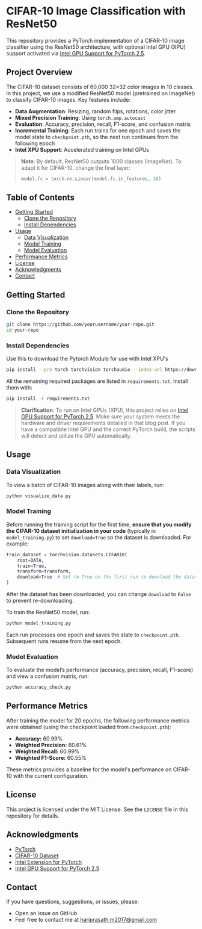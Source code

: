 # CIFAR-10 Image Classification with ResNet50

This repository provides a PyTorch implementation of a CIFAR-10 image classifier using the ResNet50 architecture, with optional Intel GPU (XPU) support activated via [Intel GPU Support for PyTorch 2.5](https://pytorch.org/blog/intel-gpu-support-pytorch-2-5/).

## Project Overview

The CIFAR-10 dataset consists of 60,000 32×32 color images in 10 classes. In this project, we use a modified ResNet50 model (pretrained on ImageNet) to classify CIFAR-10 images. Key features include:

- **Data Augmentation**: Resizing, random flips, rotations, color jitter
- **Mixed Precision Training**: Using `torch.amp.autocast`
- **Evaluation**: Accuracy, precision, recall, F1-score, and confusion matrix
- **Incremental Training**: Each run trains for one epoch and saves the model state to `checkpoint.pth`, so the next run continues from the following epoch
- **Intel XPU Support**: Accelerated training on Intel GPUs

> **Note**: By default, ResNet50 outputs 1000 classes (ImageNet). To adapt it for CIFAR-10, change the final layer:
> ```python
> model.fc = torch.nn.Linear(model.fc.in_features, 10)
> ```

## Table of Contents

- [Getting Started](#getting-started)
  - [Clone the Repository](#clone-the-repository)
  - [Install Dependencies](#install-dependencies)
- [Usage](#usage)
  - [Data Visualization](#data-visualization)
  - [Model Training](#model-training)
  - [Model Evaluation](#model-evaluation)
- [Performance Metrics](#performance-metrics)
- [License](#license)
- [Acknowledgments](#acknowledgments)
- [Contact](#contact)

## Getting Started

### Clone the Repository

```bash
git clone https://github.com/yourusername/your-repo.git
cd your-repo
```

### Install Dependencies

Use this to download the Pytorch Module for use with Intel XPU's

```bash
pip install --pre torch torchvision torchaudio --index-url https://download.pytorch.org/whl/nightly/xpu
```

All the remaining required packages are listed in `requirements.txt`. Install them with:

```bash
pip install -r requirements.txt
```

> **Clarification**: To run on Intel GPUs (XPU), this project relies on [Intel GPU Support for PyTorch 2.5](https://pytorch.org/blog/intel-gpu-support-pytorch-2-5/). Make sure your system meets the hardware and driver requirements detailed in that blog post. If you have a compatible Intel GPU and the correct PyTorch build, the scripts will detect and utilize the GPU automatically.

## Usage

### Data Visualization

To view a batch of CIFAR-10 images along with their labels, run:

```bash
python visualize_data.py
```

### Model Training

Before running the training script for the first time, **ensure that you modify the CIFAR-10 dataset initialization in your code** (typically in `model_training.py`) to set `download=True` so the dataset is downloaded. For example:

```python
train_dataset = torchvision.datasets.CIFAR10(
    root=DATA,
    train=True,
    transform=transform,
    download=True  # Set to True on the first run to download the dataset
)
```

After the dataset has been downloaded, you can change `download` to `False` to prevent re-downloading.

To train the ResNet50 model, run:

```bash
python model_training.py
```

Each run processes one epoch and saves the state to `checkpoint.pth`. Subsequent runs resume from the next epoch.

### Model Evaluation

To evaluate the model’s performance (accuracy, precision, recall, F1-score) and view a confusion matrix, run:

```bash
python accuracy_check.py
```

## Performance Metrics

After training the model for 20 epochs, the following performance metrics were obtained (using the checkpoint loaded from `checkpoint.pth`):

- **Accuracy:** 60.99%
- **Weighted Precision:** 60.61%
- **Weighted Recall:** 60.99%
- **Weighted F1-Score:** 60.55%

These metrics provides a baseline for the model's performance on CIFAR-10 with the current configuration.

## License

This project is licensed under the MIT License. See the `LICENSE` file in this repository for details.

## Acknowledgments

- [PyTorch](https://pytorch.org/)
- [CIFAR-10 Dataset](https://www.cs.toronto.edu/~kriz/cifar.html)
- [Intel Extension for PyTorch](https://github.com/intel/intel-extension-for-pytorch)
- [Intel GPU Support for PyTorch 2.5](https://pytorch.org/blog/intel-gpu-support-pytorch-2-5/)

## Contact

If you have questions, suggestions, or issues, please:

- Open an issue on GitHub  
- Feel free to contact me at [hariprasath.m2017@gmail.com](mailto:hariprasath.m2017@gmail.com)
